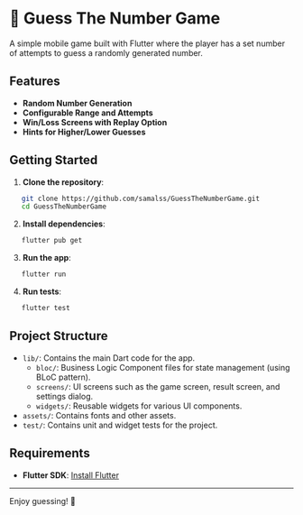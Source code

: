# 🎉 Guess The Number Game

A simple mobile game built with Flutter where the player has a set number of attempts to guess a randomly generated number.

## Features

- **Random Number Generation**
- **Configurable Range and Attempts**
- **Win/Loss Screens with Replay Option**
- **Hints for Higher/Lower Guesses**

## Getting Started

1. **Clone the repository**:
```bash
   git clone https://github.com/samalss/GuessTheNumberGame.git
   cd GuessTheNumberGame
```

2. **Install dependencies**:
```bash
   flutter pub get
```

3. **Run the app**:
```bash
   flutter run
```

4. **Run tests**:
```bash
   flutter test
```

## Project Structure

- `lib/`: Contains the main Dart code for the app.
  - `bloc/`: Business Logic Component files for state management (using BLoC pattern).
  - `screens/`: UI screens such as the game screen, result screen, and settings dialog.
  - `widgets/`: Reusable widgets for various UI components.
- `assets/`: Contains fonts and other assets.
- `test/`: Contains unit and widget tests for the project.

## Requirements

- **Flutter SDK**: [Install Flutter](https://flutter.dev/docs/get-started/install)

---

Enjoy guessing! 🎲
